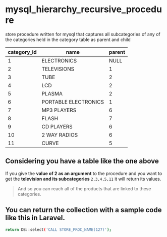 # mysql_hierarchy_recursive_procedure
store procedure written for mysql that captures all subcategories of any of the categories held in the category table as parent and child


| category_id | name                 | parent |
|-------------|----------------------|--------|
|           1 | ELECTRONICS          |   NULL |
|           2 | TELEVISIONS          |      1 |
|           3 | TUBE                 |      2 |
|           4 | LCD                  |      2 |
|           5 | PLASMA               |      2 |
|           6 | PORTABLE ELECTRONICS |      1 |
|           7 | MP3 PLAYERS          |      6 |
|           8 | FLASH                |      7 |
|           9 | CD PLAYERS           |      6 |
|          10 | 2 WAY RADIOS         |      6 |
|          11 | CURVE                |      5 |


## Considering you have a table like the one above
If you give the **value of 2 as an argument** to the procedure and you want to get the **television and its subcategories** `2,3,4,5,11` it will return its values.

> And so you can reach all of the products that are linked to these categories.

## You can return the collection with a sample code like this in Laravel.

```sh
return DB::select('CALL STORE_PROC_NAME(127)');
```
